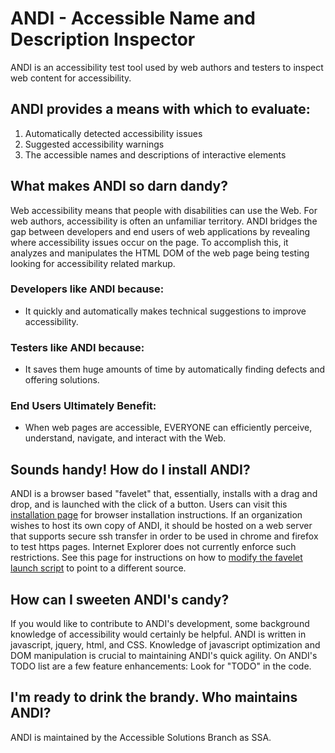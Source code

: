  # ANDI - Accessible Name and Description Inspector 
 
 ANDI is an accessibility test tool used by web authors and testers to inspect web content for accessibility.
  
## ANDI provides a means with which to evaluate:
1.	Automatically detected accessibility issues
2.	Suggested accessibility warnings
3.	The accessible names and descriptions of interactive elements

## What makes ANDI so darn dandy?

Web accessibility means that people with disabilities can use the Web. For web authors, accessibility is often an unfamiliar territory. ANDI bridges the gap between developers and end users of web applications by revealing where accessibility issues occur on the page. To accomplish this, it analyzes and manipulates the HTML DOM of the web page being testing looking for accessibility related markup.
	
### Developers like ANDI because: 
* It quickly and automatically makes technical suggestions to improve accessibility.
	
### Testers like ANDI because: 
* It saves them huge amounts of time by automatically finding defects and offering solutions.
	
### End Users Ultimately Benefit:
* When web pages are accessible, EVERYONE can efficiently perceive, understand, navigate, and interact with the Web.

## Sounds handy! How do I install ANDI?

ANDI is a browser based "favelet" that, essentially, installs with a drag and drop, and is launched with the click of a button. Users can visit this [installation page](https://www.ssa.gov/accessibility/andi/help/install.html) for browser installation instructions. If an organization wishes to host its own copy of ANDI, it should be hosted on a web server that supports secure ssh transfer in order to be used in chrome and firefox to test https pages. Internet Explorer does not currently enforce such restrictions. See this page for instructions on how to [modify the favelet launch script](https://www.ssa.gov/accessibility/andi/help/install.html#launchscript) to point to a different source.
     
## How can I sweeten ANDI's candy? 
 
If you would like to contribute to ANDI's development, some background knowledge of accessibility would certainly be helpful. ANDI is written in javascript, jquery, html, and CSS. Knowledge of javascript optimization and DOM manipulation is crucial to maintaining ANDI's quick agility. On ANDI's TODO list are a few feature enhancements: Look for "TODO" in the code.

## I'm ready to drink the brandy. Who maintains ANDI?

ANDI is maintained by the Accessible Solutions Branch as SSA.
